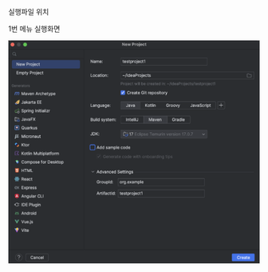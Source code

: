 
실행파일 위치

1번 메뉴 실행화면

<img src='https://github.com/EastBean/2023TestProject2/blob/main/screenshots/%E1%84%89%E1%85%B3%E1%84%8F%E1%85%B3%E1%84%85%E1%85%B5%E1%86%AB%E1%84%89%E1%85%A3%E1%86%BA%202023-09-01%20%E1%84%8B%E1%85%A9%E1%84%8C%E1%85%A5%E1%86%AB%2010.22.58.png?raw=true'>
